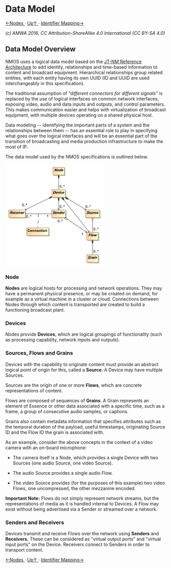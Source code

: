 # Data Model
[←Nodes ](4.3._Behaviour_-_Nodes.md) · [ Up↑ ](..) · [Identifier Mapping→](5.1._Data_Model_-_Identifier_Mapping.md)

_(c) AMWA 2016, CC Attribution-ShareAlike 4.0 International (CC BY-SA 4.0)_

## Data Model Overview

NMOS uses a logical data model based on the [JT-NM Reference Architecture](http://www.jt-nm.org/RA-1.0/) to add identity, relationships and time-based information to content and broadcast equipment. Hierarchical relationships group related entities, with each entity having its own UUID (ID and UUID are used interchangeably in this specification).

The traditional assumption of *"different connectors for different signals"* is replaced by the use of logical interfaces on common network interfaces, exposing video, audio and data inputs and outputs, and control parameters. This makes communication easier and helps with virtualization of broadcast equipment, with multiple devices operating on a shared physical host.

Data modeling -- identifying the important parts of a system and the relationships between them -- has an essential role to play in specifying what goes over the logical interfaces and will be an essential part of the transition of broadcasting and media production infrastructure to make the most of IP.

The data model used by the NMOS specifications is outlined below.

![Data Model](images/data-model.png)

### Node

**Nodes** are logical hosts for processing and network operations. They may have a permanent physical presence, or may be created on demand, for example as a virtual machine in a cluster or cloud. Connections between Nodes through which content is transported are created to build a functioning broadcast plant.

### Devices

Nodes provide **Devices**, which are logical groupings of functionality (such as processing capability, network inputs and outputs).

### Sources, Flows and Grains

Devices with the capability to originate content must provide an abstract logical point of origin for this, called a **Source**. A Device may have multiple Sources.

Sources are the origin of one or more **Flows**, which are concrete representations of content.

Flows are composed of sequences of **Grains**. A Grain represents an element of Essence or other data associated with a specific time, such as a frame, a group of consecutive audio samples, or captions.

Grains also contain metadata information that specifies attributes such as the temporal duration of the payload, useful timestamps, originating Source ID and the Flow ID the grain is associated with.

As an example, consider the above concepts in the context of a video camera with an on-board microphone:

-   The camera itself is a Node, which provides a single Device with two Sources (one audio Source, one video Source).

-   The audio Source provides a single audio Flow.

-   The video Source provides (for the purposes of this example) two video Flows, one uncompressed, the other mezzanine encoded.

**Important Note:** Flows do not simply represent network streams, but the representations of media as it is handled internal to Devices. A Flow may exist without being advertised via a Sender or streamed over a network.

### Senders and Receivers

Devices transmit and receive Flows over the network using **Senders** and **Receivers.** These can be considered as "virtual output ports" and "virtual input ports" on the Device. Receivers connect to Senders in order to transport content.

[←Nodes ](4.3._Behaviour_-_Nodes.md) · [ Up↑ ](..) · [Identifier Mapping→](5.1._Data_Model_-_Identifier_Mapping.md)
